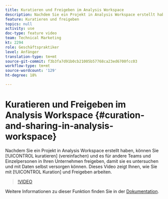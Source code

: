 ```yaml
---
title: Kuratieren und Freigeben im Analysis Workspace
description: Nachdem Sie ein Projekt in Analysis Workspace erstellt haben, können Sie es kuratieren (vereinfachen) und mit anderen Teams und Einzelpersonen in Ihren Organisationen teilen, damit sie es untersuchen und sich mit Daten selbst versorgen können. Dieses Video zeigt Ihnen, wie Sie Kuration und Freigabe durchführen.
feature: Kuratieren und freigeben
topics: null
activity: use
doc-type: feature video
team: Technical Marketing
kt: 2294
role: Geschäftspraktiker
level: Anfänger
translation-type: tm+mt
source-git-commit: f3b3fa7d91b0cb21005b57768ca23ed6700fcc03
workflow-type: tm+mt
source-wordcount: '129'
ht-degree: 18%

---
```



# Kuratieren und Freigeben im Analysis Workspace {#curation-and-sharing-in-analysis-workspace}

Nachdem Sie ein Projekt in Analysis Workspace erstellt haben, können Sie [!UICONTROL kuratieren] (vereinfachen) und es für andere Teams und Einzelpersonen in Ihren Unternehmen freigeben, damit sie es untersuchen und mit Daten selbst versorgen können. Dieses Video zeigt Ihnen, wie Sie mit [!UICONTROL Kuration] und Freigeben arbeiten.

>[!VIDEO](https://video.tv.adobe.com/v/24711/?quality=12)

Weitere Informationen zu dieser Funktion finden Sie in der [Dokumentation](https://marketing.adobe.com/resources/help/de_DE/analytics/analysis-workspace/curate.html).